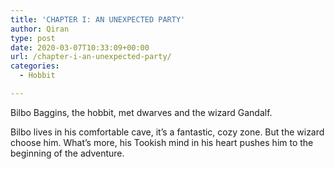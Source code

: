 ```yaml
---
title: 'CHAPTER I: AN UNEXPECTED PARTY'
author: Qiran
type: post
date: 2020-03-07T10:33:09+00:00
url: /chapter-i-an-unexpected-party/
categories:
  - Hobbit

---
```

Bilbo Baggins, the hobbit, met dwarves and the wizard Gandalf. 

Bilbo lives in his comfortable cave, it&#8217;s a fantastic, cozy zone. But the wizard choose him. What&#8217;s more, his Tookish mind in his heart pushes him to the beginning of the adventure.